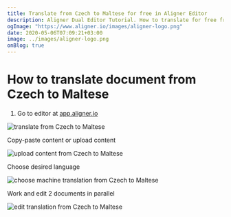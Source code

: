 ```yaml
---
title: Translate from Czech to Maltese for free in Aligner Editor
description: Aligner Dual Editor Tutorial. How to translate for free from Czech to Maltese. Aligner is multilingual document management platform. 
ogImage: "https://www.aligner.io/images/aligner-logo.png"
date: 2020-05-06T07:09:21+03:00
image: ../images/aligner-logo.png
onBlog: true
---
```


# How to translate document from Czech to Maltese

1. Go to editor at [app.aligner.io](https://app.aligner.io "Aligner App web page")

![translate from Czech to Maltese](../aligner-blank-editor.png "translate from Czech to Maltese")

Copy-paste content or upload content

![upload content from Czech to Maltese](../aligner-uploaded-document.png "upload content from Czech to Maltese")

Choose desired language

![choose machine translation from Czech to Maltese](../aligner-language-dropdown.png "choose machine translation from Czech to Maltese")

Work and edit 2 documents in parallel

![edit translation from Czech to Maltese](../aligner-double-sitded-editor.png "edit translation from Czech to Maltese")

